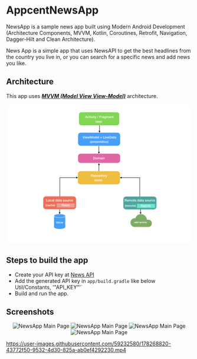 # AppcentNewsApp

NewsApp is a sample news app built using Modern Android Development (Architecture Components, MVVM, Kotlin, Coroutines, Retrofit, Navigation, Dagger-Hilt and Clean Architecture).

News App is a simple app that uses NewsAPI to get the best headlines from the country you live in, or you can search for a specific news and add news you like.

## Architecture

This app uses [***MVVM (Model View View-Model)***](https://developer.android.com/jetpack/docs/guide#recommended-app-arch) architecture.

![Architecture](https://github.com/Naveentp/Clean-MVVM-NewsApp/blob/master/ART/clean_mvvm.jpeg)

## Steps to build the app
- Create your API key at [News API](https://newsapi.org/)
- Add the generated API key in `app/build.gradle` like below  
  Util/Constants, '"API_KEY"'`
- Build and run the app.

## Screenshots

<p align="center">
<img alt="NewsApp Main Page" height="450px" src="https://user-images.githubusercontent.com/59232580/178263111-8bf83d98-9928-44a1-91b5-4f4b0c9d0a4f.jpeg"  />

<img alt="NewsApp Main Page" height="450px" src="https://user-images.githubusercontent.com/59232580/178263240-c92c4ff4-0b17-4d7b-a77e-b9c1429273ed.jpeg"  />

<img alt="NewsApp Main Page" height="450px" src="https://user-images.githubusercontent.com/59232580/178263253-04a76817-e539-4f15-ba9a-81f330c9452a.jpeg"   />

<img alt="NewsApp Main Page" height="450px" src="https://user-images.githubusercontent.com/59232580/178263276-3ef2236f-6577-4e7b-a731-e3f10bd02c39.jpeg"   />

https://user-images.githubusercontent.com/59232580/178268820-43772f50-9532-4d30-825a-ab0ef4292230.mp4

</p>




